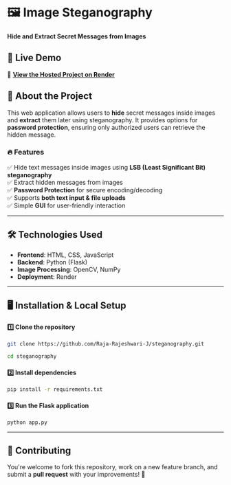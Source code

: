 # 🖼️ Image Steganography 
**Hide and Extract Secret Messages from Images**   

## 🚀 Live Demo  
🔗 **[View the Hosted Project on Render](https://steganography-d2er.onrender.com)**  

## 📌 About the Project  
This web application allows users to **hide** secret messages inside images and **extract** them later using steganography. It provides options for **password protection**, ensuring only authorized users can retrieve the hidden message.  

### 🔥 Features  
✅ Hide text messages inside images using **LSB (Least Significant Bit) steganography**  
✅ Extract hidden messages from images  
✅ **Password Protection** for secure encoding/decoding  
✅ Supports **both text input & file uploads**  
✅ Simple **GUI** for user-friendly interaction  

---

## 🛠️ Technologies Used  
- **Frontend**: HTML, CSS, JavaScript  
- **Backend**: Python (Flask)  
- **Image Processing**: OpenCV, NumPy  
- **Deployment**: Render  

---
## 🖥️ Installation & Local Setup  

#### 1️⃣ Clone the repository  
```sh
git clone https://github.com/Raja-Rajeshwari-J/steganography.git
```
```sh
cd steganography
```

#### 2️⃣ Install dependencies 
```sh
pip install -r requirements.txt
```

#### 3️⃣ Run the Flask application
```sh
python app.py
```
---
## 🤝 Contributing
You're welcome to fork this repository, work on a new feature branch, and submit a **pull request** with your improvements! 🚀
